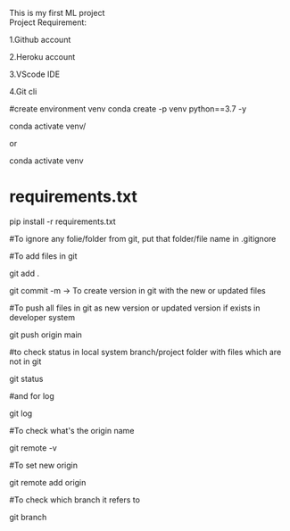 
This is my first ML project <br />
Project Requirement: <br />

1.Github account<br />

2.Heroku account<br />

3.VScode IDE<br />

4.Git cli<br />

#create environment venv
conda create -p venv python==3.7 -y

conda activate venv/

or 

conda activate venv

# requirements.txt

pip install -r requirements.txt

#To ignore any folie/folder from git, put that folder/file name in .gitignore

#To add files in git 

git add .

git commit -m <comment> -> To create version in git with the new or updated files

#To push all files in git as new version or updated version if exists in developer system

git push origin main

#to check status in local system branch/project folder with files which are not in git

git status

#and for log

git log

#To check what's the origin name 

git remote -v

#To set new origin

git remote add origin <origin link>

#To check which branch it refers to

git branch


